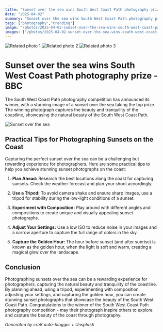 ```yaml
---
title: "Sunset over the sea wins South West Coast Path photography prize - BBC"
date: "2025-04-02"
summary: "Sunset over the sea wins South West Coast Path photography prize - BBC - A trending topic in photography."
tags: ["photography","trending"]
image: "/photos/2025-04-02-sunset-over-the-sea-wins-south-west-coast-path-photography-prize-bbc-1.jpg"
images: ["/photos/2025-04-02-sunset-over-the-sea-wins-south-west-coast-path-photography-prize-bbc-1.jpg","/photos/2025-04-02-sunset-over-the-sea-wins-south-west-coast-path-photography-prize-bbc-2.jpg","/photos/2025-04-02-sunset-over-the-sea-wins-south-west-coast-path-photography-prize-bbc-3.jpg"]
---
```



<div class="grid grid-cols-1 sm:grid-cols-2 md:grid-cols-3 gap-4">
  <img src="/photos/2025-04-02-sunset-over-the-sea-wins-south-west-coast-path-photography-prize-bbc-1.jpg" alt="Related photo 1" class="w-full rounded-lg" />
<img src="/photos/2025-04-02-sunset-over-the-sea-wins-south-west-coast-path-photography-prize-bbc-2.jpg" alt="Related photo 2" class="w-full rounded-lg" />
<img src="/photos/2025-04-02-sunset-over-the-sea-wins-south-west-coast-path-photography-prize-bbc-3.jpg" alt="Related photo 3" class="w-full rounded-lg" />
</div>


# Sunset over the sea wins South West Coast Path photography prize - BBC

The South West Coast Path photography competition has announced its winner, with a stunning image of a sunset over the sea taking the top prize. The winning photograph captures the beauty and tranquility of the coastline, showcasing the natural beauty of the South West Coast Path.

![Sunset over the sea](/path/to/sunset-image.jpg)

## Practical Tips for Photographing Sunsets on the Coast

Capturing the perfect sunset over the sea can be a challenging but rewarding experience for photographers. Here are some practical tips to help you achieve stunning sunset photographs on the coast:

1. **Plan Ahead:** Research the best locations along the coast for capturing sunsets. Check the weather forecast and plan your shoot accordingly.

2. **Use a Tripod:** To avoid camera shake and ensure sharp images, use a tripod for stability during the low-light conditions of a sunset.

3. **Experiment with Composition:** Play around with different angles and compositions to create unique and visually appealing sunset photographs.

4. **Adjust Your Settings:** Use a low ISO to reduce noise in your images and a narrow aperture to capture the full range of colors in the sky.

5. **Capture the Golden Hour:** The hour before sunset (and after sunrise) is known as the golden hour, when the light is soft and warm, creating a magical glow over the landscape.

## Conclusion

Photographing sunsets over the sea can be a rewarding experience for photographers, capturing the natural beauty and tranquility of the coastline. By planning ahead, using a tripod, experimenting with composition, adjusting your settings, and capturing the golden hour, you can create stunning sunset photographs that showcase the beauty of the South West Coast Path. Congratulations to the winner of the South West Coast Path photography competition - may their photograph inspire others to explore and capture the beauty of the coast through photography.

*Generated by cre8 auto-blogger + Unsplash*
